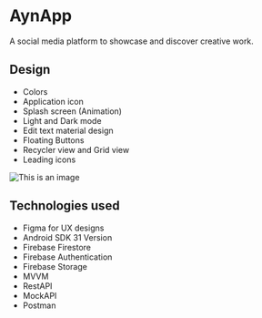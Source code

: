 # **AynApp**
A social media platform to showcase and discover creative work.

## Design
- Colors
- Application icon
- Splash screen (Animation)
- Light and Dark mode
- Edit text material design
- Floating Buttons
- Recycler view and Grid view
- Leading icons

![This is an image](/../main/MockUp/1.png)

## Technologies used
- Figma for UX designs
- Android SDK 31 Version
- Firebase Firestore
- Firebase Authentication
- Firebase Storage
- MVVM
- RestAPI
- MockAPI
- Postman

